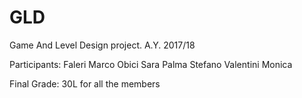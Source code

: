 # GLD
Game And Level Design project.
A.Y. 2017/18

Participants:
Faleri Marco
Obici Sara
Palma Stefano
Valentini Monica

Final Grade: 30L for all the members
